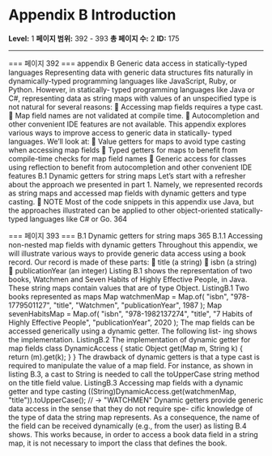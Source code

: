 # Appendix B Introduction

**Level:** 1
**페이지 범위:** 392 - 393
**총 페이지 수:** 2
**ID:** 175

---

=== 페이지 392 ===
appendix B
Generic data access in
statically-typed languages
Representing data with generic data structures fits naturally in dynamically-typed
programming languages like JavaScript, Ruby, or Python. However, in statically-
typed programming languages like Java or C#, representing data as string maps
with values of an unspecified type is not natural for several reasons:
 Accessing map fields requires a type cast.
 Map field names are not validated at compile time.
 Autocompletion and other convenient IDE features are not available.
This appendix explores various ways to improve access to generic data in statically-
typed languages. We’ll look at:
 Value getters for maps to avoid type casting when accessing map fields
 Typed getters for maps to benefit from compile-time checks for map field
names
 Generic access for classes using reflection to benefit from autocompletion
and other convenient IDE features
B.1 Dynamic getters for string maps
Let’s start with a refresher about the approach we presented in part 1. Namely, we
represented records as string maps and accessed map fields with dynamic getters
and type casting.
 NOTE Most of the code snippets in this appendix use Java, but the approaches
illustrated can be applied to other object-oriented statically-typed languages like C#
or Go.
364

=== 페이지 393 ===
B.1 Dynamic getters for string maps 365
B.1.1 Accessing non-nested map fields with dynamic getters
Throughout this appendix, we will illustrate various ways to provide generic data access
using a book record. Our record is made of these parts:
 title (a string)
 isbn (a string)
 publicationYear (an integer)
Listing B.1 shows the representation of two books, Watchmen and Seven Habits of Highly
Effective People, in Java. These string maps contain values that are of type Object.
ListingB.1 Two books represented as maps
Map watchmenMap = Map.of(
"isbn", "978-1779501127",
"title", "Watchmen",
"publicationYear", 1987
);
Map sevenHabitsMap = Map.of(
"isbn", "978-1982137274",
"title", "7 Habits of Highly Effective People",
"publicationYear", 2020
);
The map fields can be accessed generically using a dynamic getter. The following list-
ing shows the implementation.
ListingB.2 The implementation of dynamic getter for map fields
class DynamicAccess {
static Object get(Map m, String k) {
return (m).get(k);
}
}
The drawback of dynamic getters is that a type cast is required to manipulate the value
of a map field. For instance, as shown in listing B.3, a cast to String is needed to call
the toUpperCase string method on the title field value.
ListingB.3 Accessing map fields with a dynamic getter and type casting
((String)DynamicAccess.get(watchmenMap, "title")).toUpperCase();
// → "WATCHMEN"
Dynamic getters provide generic data access in the sense that they do not require spe-
cific knowledge of the type of data the string map represents. As a consequence, the
name of the field can be received dynamically (e.g., from the user) as listing B.4
shows. This works because, in order to access a book data field in a string map, it is not
necessary to import the class that defines the book.
